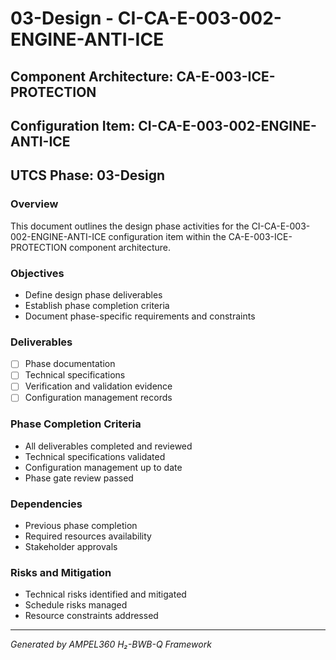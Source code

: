 # 03-Design - CI-CA-E-003-002-ENGINE-ANTI-ICE

## Component Architecture: CA-E-003-ICE-PROTECTION
## Configuration Item: CI-CA-E-003-002-ENGINE-ANTI-ICE
## UTCS Phase: 03-Design

### Overview
This document outlines the design phase activities for the CI-CA-E-003-002-ENGINE-ANTI-ICE configuration item within the CA-E-003-ICE-PROTECTION component architecture.

### Objectives
- Define design phase deliverables
- Establish phase completion criteria
- Document phase-specific requirements and constraints

### Deliverables
- [ ] Phase documentation
- [ ] Technical specifications
- [ ] Verification and validation evidence
- [ ] Configuration management records

### Phase Completion Criteria
- All deliverables completed and reviewed
- Technical specifications validated
- Configuration management up to date
- Phase gate review passed

### Dependencies
- Previous phase completion
- Required resources availability
- Stakeholder approvals

### Risks and Mitigation
- Technical risks identified and mitigated
- Schedule risks managed
- Resource constraints addressed

---
*Generated by AMPEL360 H₂-BWB-Q Framework*
